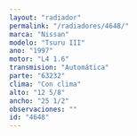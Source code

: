 ```yaml
---
layout: "radiador"
permalink: "/radiadores/4648/"
marca: "Nissan"
modelo: "Tsuru III"
ano: "1997"
motor: "L4 1.6"
transmision: "Automática"
parte: "63232"
clima: "Con clima"
alto: "12 5/8"
ancho: "25 1/2"
observaciones: ""
id: "4648"
---
```


